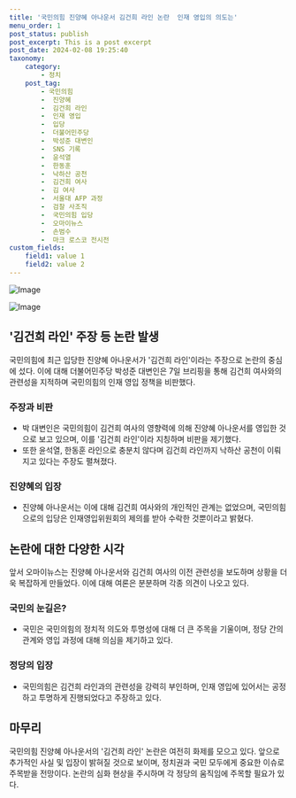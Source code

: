 ```yaml
---
title: '국민의힘 진양혜 아나운서 김건희 라인 논란  인재 영입의 의도는'
menu_order: 1
post_status: publish
post_excerpt: This is a post excerpt
post_date: 2024-02-08 19:25:40
taxonomy:
    category:
        - 정치
    post_tag:
        - 국민의힘
        -  진양혜
        -  김건희 라인
        -  인재 영입
        -  입당
        -  더불어민주당
        -  박성준 대변인
        -  SNS 기록
        -  윤석열
        -  한동훈
        -  낙하산 공천
        -  김건희 여사
        -  김 여사
        -  서울대 AFP 과정
        -  검찰 사조직
        -  국민의힘 입당
        -  오마이뉴스
        -  손범수
        -  마크 로스코 전시전
custom_fields:
    field1: value 1
    field2: value 2
---
```


![Image](https://imgnews.pstatic.net/image/002/2024/02/07/0002318904_001_20240207223503085.jpg?type=w647)

![Image](https://imgnews.pstatic.net/image/002/2024/02/07/0002318904_002_20240207223503161.jpg?type=w647)

## '김건희 라인' 주장 등 논란 발생
국민의힘에 최근 입당한 진양혜 아나운서가 '김건희 라인'이라는 주장으로 논란의 중심에 섰다. 이에 대해 더불어민주당 박성준 대변인은 7일 브리핑을 통해 김건희 여사와의 관련성을 지적하며 국민의힘의 인재 영입 정책을 비판했다.
### 주장과 비판
- 박 대변인은 국민의힘이 김건희 여사의 영향력에 의해 진양혜 아나운서를 영입한 것으로 보고 있으며, 이를 '김건희 라인'이라 지칭하며 비판을 제기했다.
- 또한 윤석열, 한동훈 라인으로 충분치 않다며 김건희 라인까지 낙하산 공천이 이뤄지고 있다는 주장도 펼쳐졌다.
### 진양혜의 입장
- 진양혜 아나운서는 이에 대해 김건희 여사와의 개인적인 관계는 없었으며, 국민의힘으로의 입당은 인재영입위원회의 제의를 받아 수락한 것뿐이라고 밝혔다.
## 논란에 대한 다양한 시각
앞서 오마이뉴스는 진양혜 아나운서와 김건희 여사의 이전 관련성을 보도하며 상황을 더욱 복잡하게 만들었다. 이에 대해 여론은 분분하며 각종 의견이 나오고 있다.
### 국민의 눈길은?
- 국민은 국민의힘의 정치적 의도와 투명성에 대해 더 큰 주목을 기울이며, 정당 간의 관계와 영입 과정에 대해 의심을 제기하고 있다.
### 정당의 입장
- 국민의힘은 김건희 라인과의 관련성을 강력히 부인하며, 인재 영입에 있어서는 공정하고 투명하게 진행되었다고 주장하고 있다.
## 마무리
국민의힘 진양혜 아나운서의 '김건희 라인' 논란은 여전히 화제를 모으고 있다. 앞으로 추가적인 사실 및 입장이 밝혀질 것으로 보이며, 정치권과 국민 모두에게 중요한 이슈로 주목받을 전망이다. 논란의 심화 현상을 주시하며 각 정당의 움직임에 주목할 필요가 있다.
